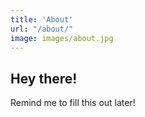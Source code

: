 ```yaml
---
title: 'About'
url: "/about/"
image: images/about.jpg
---
```


## Hey there!

Remind me to fill this out later!
